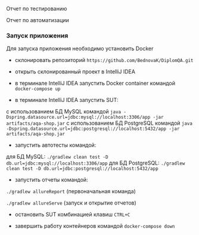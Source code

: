 Отчет по тестированию

Отчет по автоматизации

### Запуск приложения
Для запуска приложения необходимо установить Docker

- склонировать репозиторий `https://github.com/BednovaK/DiplomQA.git`

- открыть склонированный проект в IntelliJ IDEA

- в терминале IntelliJ IDEA запустить Docker container командой `docker-compose up`

- в терминале IntelliJ IDEA запустить SUT:

с использованием БД MySQL командой `java -Dspring.datasource.url=jdbc:mysql://localhost:3306/app -jar artifacts/aqa-shop.jar`
с использованием БД PostgreSQL командой `java -Dspring.datasource.url=jdbc:postgresql://localhost:5432/app -jar artifacts/aqa-shop.jar`

- запустить автотесты командой:

для БД MySQL:
`./gradlew clean test -D db.url=jdbc:mysql://localhost:3306/app`
для БД PostgreSQL:
`./gradlew clean test -D db.url=jdbc:postgresql://localhost:5432/app`

- запустить отчеты командой:

`./gradlew allureReport` (первоначальная команда)

`./gradlew allureServe` (запуск и открытие отчетов)

- остановить SUT комбинацией клавиш `CTRL+C`

- завершить работу контейнеров командой `docker-compose down`

